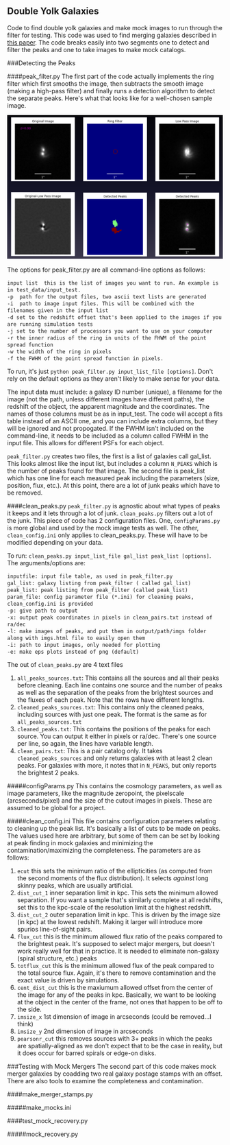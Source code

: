 ## Double Yolk Galaxies
Code to find double yolk galaxies and make mock images to run through the filter for testing. This code was used to find merging galaxies described in [this paper](http://arxiv.org/abs/1406.2327). The code breaks easily into two segments one to detect and filter the peaks and one to take images to make mock catalogs.

###Detecting the Peaks

####peak_filter.py
The first part of the code actually implements the ring filter which first smooths the image, then subtracts the smooth image (making a high-pass filter) and finally runs a detection algorithm to detect the separate peaks. Here's what that looks like for a well-chosen sample image. 

![alt text](https://raw.githubusercontent.com/clackner2007/double-yolks/master/ringfilt_img_readme.png "Example of Peak Filter")

The options for peak_filter.py are all command-line options as follows:
```
input list	this is the list of images you want to run. An example is in test_data/input_test. 
-p 	path for the output files, two ascii text lists are generated
-i 	path to image input files. This will be combined with the filenames given in the input list
-d set to the redshift offset that's been applied to the images if you are running simulation tests
-j set to the number of processors you want to use on your computer 
-r the inner radius of the ring in units of the FHWM of the point spread function
-w the width of the ring in pixels
-f the FWHM of the point spread function in pixels.
```
To run, it's just `python peak_filter.py input_list_file [options]`. Don't rely on the default options as they aren't likely to make sense for your data.

The input data must include: a galaxy ID number (unique), a filename for the image (not the path, unless different images have different paths), the redshift of the object, the apparent magnitude and the coordinates. The names of those columns must be as in input_test. The code will accept a fits table instead of an ASCII one, and you can include extra columns, but they will be ignored and not propogated. If the FWHM isn't included on the command-line, it needs to be included as a column called FWHM in the input file. This allows for different PSFs for each object.

`peak_filter.py` creates two files, the first is a list of galaxies call gal_list. This looks almost like the input list, but includes a column `N_PEAKS` which is the number of peaks found for that image. The second file is peak_list which has one line for each measured peak including the parameters (size, position, flux, etc.). At this point, there are a lot of junk peaks which have to be removed.

####clean_peaks.py
`peak_filter.py` is agnostic about what types of peaks it keeps and it lets through a lot of junk. `clean_peaks.py` filters out a lot of the junk. This piece of code has 2 configuration files. One, `configParams.py` is more global and used by the mock image tests as well. The other, `clean_config.ini` only applies to clean_peaks.py. These will have to be modified depending on your data.

To run: `clean_peaks.py input_list_file gal_list peak_list [options]`. The arguments/options are:
```
inputfile: input file table, as used in peak_filter.py
gal_list: galaxy listing from peak_filter ( called gal_list)
peak_list: peak listing from peak_filter (called peak_list)
param_file: config parameter file (*.ini) for cleaning peaks, clean_config.ini is provided
-p: give path to output
-x: output peak coordinates in pixels in clean_pairs.txt instead of ra/dec
-l: make images of peaks, and put them in output/path/imgs folder along with imgs.html file to easily open them
-i: path to input images, only needed for plotting
-e: make eps plots instead of png (default)
```

The out of `clean_peaks.py` are 4 text files

1. `all_peaks_sources.txt`: This contains all the sources and all their peaks before cleaning. Each line contains one source and the number of peaks as well as the separation of the peaks from the brightest sources and the fluxes of each peak. Note that the rows have different lengths.
2. `cleaned_peaks_sources.txt`: This contains only the cleaned peaks, including sources with just one peak. The format is the same as for `all_peaks_sources.txt`
3. `cleaned_peaks.txt`: This contains the positions of the peaks for each source. You can output it either in pixels or ra/dec. There's one source per line, so again, the lines have variable length.
4. `clean_pairs.txt`: This is a pair catalog only. It takes `cleaned_peaks_sources` and only returns galaxies with at least 2 clean peaks. For galaxies with more, it notes that in `N_PEAKS`, but only reports the brightest 2 peaks. 

#####configParams.py
This contains the cosmology parameters, as well as image parameters, like the magnitude zeropoint, the pixelscale (arcseconds/pixel) and the size of the cutout images in pixels. These are assumed to be global for a project.

#####clean_config.ini
This file contains configuration parameters relating to cleaning up the peak list. It's basically a list of cuts to be made on peaks. The values used here are arbitrary, but some of them can be set by looking at peak finding in mock galaxies and minimizing the contamination/maximizing the completeness. The parameters are as follows:

1. `ecut` this sets the minimum ratio of the ellipticities (as computed from the second moments of the flux distribution). It selects *against* long skinny peaks, which are usually artificial.
2. `dist_cut_1` inner separation limit in kpc. This sets the minimum allowed separation. If you want a sample that's similarly complete at all redshifts, set this to the kpc-scale of the resolution limit at the highest redshift.
3. `dist_cut_2` outer separation limit in kpc. This is driven by the image size (in kpc) at the lowest redshift. Making it larger will introduce more spurios line-of-sight pairs.
4. `flux_cut` this is the minimum allowed flux ratio of the peaks compared to the brightest peak. It's supposed to select major mergers, but doesn't work really well for that in practice. It is needed to eliminate non-galaxy (spiral structure, etc.) peaks
5. `totflux_cut` this is the minimum allowed flux of the peak compared to the total source flux. Again, it's there to remove contamination and the exact value is driven by simulations.
6. `cent_dist_cut` this is the maxiumum allowed offset from the center of the image for any of the peaks in kpc. Basically, we want to be looking at the object in the center of the frame, not ones that happen to be off to the side.
7. `imsize_x` 1st dimension of image in arcseconds (could be removed...I think)
8. `imsize_y` 2nd dimension of image in arcseconds
9. `pearsonr_cut` this removes sources with 3+ peaks in which the peaks are spatially-aligned as we don't expect that to be the case in reality, but it does occur for barred spirals or edge-on disks.


###Testing with Mock Mergers
The second part of this code makes mock merger galaxies by coadding two real galaxy postage stamps with an offset. There are also tools to examine the completeness and contamination.

####make_merger_stamps.py

#####make_mocks.ini

####test_mock_recovery.py

#####mock_recovery.py


